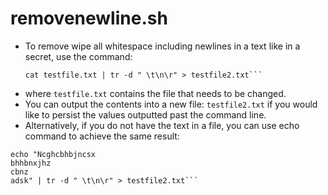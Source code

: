 # removenewline.sh
- To remove  wipe all whitespace including newlines in a text like in a secret, use the command:
  ````
  cat testfile.txt | tr -d " \t\n\r" > testfile2.txt```
- where `testfile.txt` contains the file that needs to be changed.
- You can output the contents into a new file: `testfile2.txt` if you would like to persist the values outputted past the command line.
- Alternatively, if you do not have the text in a file, you can use echo command to achieve the same result:
```
echo "Ncghcbhbjncsx 
bhhbnxjhz
cbnz
adsk" | tr -d " \t\n\r" > testfile2.txt```
